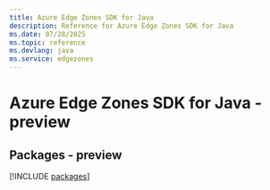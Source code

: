 ```yaml
---
title: Azure Edge Zones SDK for Java
description: Reference for Azure Edge Zones SDK for Java
ms.date: 07/28/2025
ms.topic: reference
ms.devlang: java
ms.service: edgezones
---
```

# Azure Edge Zones SDK for Java - preview
## Packages - preview
[!INCLUDE [packages](edge-zones-index.md)]